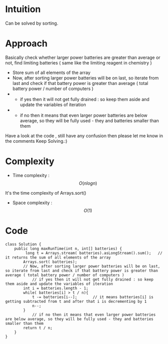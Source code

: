 # Intuition
<!-- Describe your first thoughts on how to solve this problrm --> Can be solved by sorting.

# Approach
<!-- Describe your approach to solving the problem. -->
Basically check whether larger power batteries are greater than average or not, find limiting batteries ( same like the limiting reagent in chemistry )

- Store sum of all elements of the array
- Now, after sorting larger power batteries will be on last, so iterate from last and check if that battery power is greater than average ( total battery power / number of computers )
- - if yes then it will not get fully drained : so keep them aside and update the variables of iteration
- - if no then it means that even larger power batteries are below average, so they will be fully used - they and batteries smaller than them

Have a look at the code , still have any confusion then please let me know in the comments
Keep Solving.:)


# Complexity
- Time complexity : $$O(nlogn)$$
<!-- Add your time complexity here, e.g. $$O(n)$$ -->
It's the time complexity of Arrays.sort()

- Space complexity : $$O(1)$$
<!-- Add your space complexity here, e.g. $$O(n)$$ -->

# Code
```
class Solution {
    public long maxRunTime(int n, int[] batteries) {
         long t = Arrays.stream( batteries).asLongStream().sum();   // it returns the sum of all elements of the array
        Arrays.sort( batteries);
        // Now, after sorting larger power batteries will be on last, so iterate from last and check if that battery power is greater than average ( total battery power / number of computers )
            // if yes then it will not get fully drained : so keep them aside and update the variables of iteration
        int i = batteries.length - 1;   
        while( batteries[i] > t / n){
            t -= batteries[i--];       // it means batteries[i] is getting subtracted from t and after that i is decrementing by 1
            n--;
        }
            // if no then it means that even larger power batteries are below average, so they will be fully used - they and batteries smaller than them
        return t / n;
    }
}
```